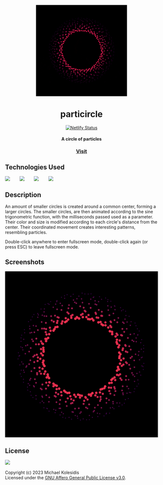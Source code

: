 <div align="center">
  <img src="./assets/particircle.gif" width="300px"/>
  <h1>particircle</h1>
  
  [![Netlify Status](https://api.netlify.com/api/v1/badges/abfd0b1d-71d8-443a-85e0-186634ab0a2b/deploy-status)](https://app.netlify.com/sites/particircle/deploys)

  <h4>A circle of particles </h4>

  <h3><a href="https://particircle.netlify.app/">Visit</a></h3>
</div>
  
## Technologies Used

<a href="https://p5js.org/"><img src="https://github.com/michaelkolesidis/tech-icons/blob/main/icons/p5js/p5js.svg" height="50px"/></a>
&nbsp;&nbsp;&nbsp;&nbsp;&nbsp;&nbsp;
<a href="https://en.wikipedia.org/wiki/JavaScript"><img src="https://github.com/michaelkolesidis/tech-icons/blob/main/icons/javascript/javascript-original.svg" height="50px" /></a>
&nbsp;&nbsp;&nbsp;&nbsp;&nbsp;&nbsp;
<a href="https://en.wikipedia.org/wiki/CSS"><img src="https://github.com/michaelkolesidis/tech-icons/blob/main/icons/css3/css3-plain.svg" height="50px" /></a>
&nbsp;&nbsp;&nbsp;&nbsp;&nbsp;&nbsp;
<img src="https://github.com/michaelkolesidis/tech-icons/blob/main/icons/html5/html5-plain.svg" height="50px" />
&nbsp;&nbsp;&nbsp;&nbsp;&nbsp;&nbsp;

## Description

An amount of smaller circles is created around a common center, forming a larger circles. The smaller circles, are then animated according to the sine trigonometric function, with the milliseconds passed used as a parameter. Their color and size is modified according to each circle's distance from the center. Their coordinated movement creates interesting patterns, resembling particles.

Double-click anywhere to enter fullscreen mode, double-click again (or press ESC) to leave fullscreen mode.

## Screenshots

<img src="./assets/screenshot-01.png">

## License

<a href="https://www.gnu.org/licenses/agpl-3.0.html"><img src="https://upload.wikimedia.org/wikipedia/commons/0/06/AGPLv3_Logo.svg" height="100px" /></a>

Copyright (c) 2023 Michael Kolesidis<br>
Licensed under the [GNU Affero General Public License v3.0](https://www.gnu.org/licenses/agpl-3.0.html).

